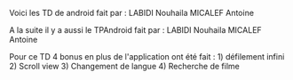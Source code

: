 Voici les TD de android fait par :
	LABIDI Nouhaila
	MICALEF Antoine

A la suite il y a aussi le TPAndroid fait par :
	LABIDI Nouhaila
	MICALEF Antoine

Pour ce TD 4 bonus en plus de l'application ont été fait :
	1) défilement infini
	2) Scroll view
	3) Changement de langue
	4) Recherche de filme

